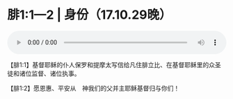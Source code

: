 # 腓1:1—2 | 身份（17.10.29晚）

<audio style="width: 100%;" preload="false" controls controlslist="nodownload"><source src="//cdn.wechat.edu.pl/audio/mp3/old/14272.mp3" type="audio/mpeg">Your browser does not support the audio element.</audio>


<p>【腓1:1】基督耶稣的仆人保罗和提摩太写信给凡住腓立比、在基督耶稣里的众圣徒和诸位监督、诸位执事。</p>

<p>【腓1:2】愿恩惠、平安从　神我们的父并主耶稣基督归与你们！</p>